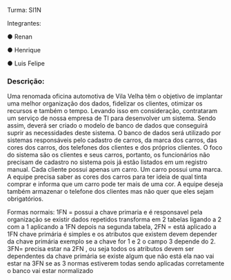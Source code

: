 Turma: SI1N

Integrantes:

● Renan

● Henrique

● Luis Felipe

### Descrição:

Uma renomada oficina automotiva de Vila Velha têm o objetivo de implantar uma melhor organização dos dados, fidelizar os clientes, otimizar os recursos e também o tempo. Levando isso em consideração, contrataram um serviço de nossa empresa de TI para desenvolver um sistema. Sendo assim, deverá ser criado o modelo de banco de dados que conseguirá suprir as necessidades deste sistema. O banco de dados será utilizado por sistemas responsáveis pelo cadastro de carros, da marca dos carros, das cores dos carros, dos telefones dos clientes e dos próprios clientes. O foco do sistema são os clientes e seus carros, portanto, os funcionários não precisam de cadastro no sistema pois já estão listados em um registro manual. Cada cliente possui apenas um carro. Um carro possui uma marca. A equipe precisa saber as cores dos carros para ter ideia de qual tinta comprar e informa que um carro pode ter mais de uma cor. A equipe deseja também armazenar o telefone dos clientes mas não quer que eles sejam obrigatórios.

Formas normais: 1FN = possui a chave primaria e é responsavel pela organização se existir dados repetidos transforma em 2 tabelas ligando a 2 com a 1 aplicando a 1FN depois na segunda tabela, 2FN = está aplicado a 1FN chave primária é simples e os atributos que existem devem depender da chave primária exemplo se a chave for 1 e 2 o campo 3 depende do 2.
3FN= precisa estar na 2FN , ou seja todos os atributos devem ser dependentes da chave primária se existe algum que não está ela nao vai estar na 3FN se as 3 normas estiverem todas sendo aplicadas corretamente o banco vai estar normalizado
